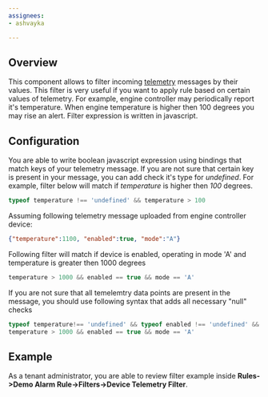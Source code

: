 ```yaml
---
assignees:
- ashvayka

---
```


## Overview

This component allows to filter incoming [telemetry](/docs/user-guide/telemetry/) messages by their values.
This filter is very useful if you want to apply rule based on certain values of telemetry. 
For example, engine controller may periodically report it's temperature. 
When engine temperature is higher then 100 degrees you may rise an alert. 
Filter expression is written in javascript. 

## Configuration

You are able to write boolean javascript expression using bindings that match keys of your telemetry message.
If you are not sure that certain key is present in your message, you can add check it's type for *undefined*.
For example, filter below will match if *temperature* is higher then *100* degrees.  

```javascript
typeof temperature !== 'undefined' && temperature > 100
```

Assuming following telemetry message uploaded from engine controller device:

```json
{"temperature":1100, "enabled":true, "mode":"A"}
``` 

Following filter will match if device is enabled, operating in mode 'A' and temperature is greater then 1000 degrees 

```javascript
temperature > 1000 && enabled == true && mode == 'A'
```

If you are not sure that all temelemtry data points are present in the message, you should use following syntax that adds all necessary "null" checks

```javascript
typeof temperature!== 'undefined' && typeof enabled !== 'undefined' && typeof mode !== 'undefined' && 
temperature > 1000 && enabled == true && mode == 'A'
```

## Example

As a tenant administrator, you are able to review filter example inside **Rules->Demo Alarm Rule->Filters->Device Telemetry Filter**.